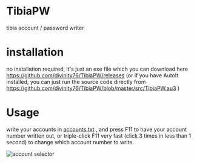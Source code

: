 # TibiaPW
tibia account / password writer

# installation
no installation required, it's just an exe file which you can download here https://github.com/divinity76/TibiaPW/releases
 (or if you have AutoIt installed, you can just run the source code directly from https://github.com/divinity76/TibiaPW/blob/master/src/TibiaPW.au3 )

# Usage
write your accounts in [accounts.txt](https://github.com/divinity76/TibiaPW/blob/master/src/accounts.txt) , 
and press F11 to have your account number written out, or triple-click F11 very fast (click 3 times in less than 1 second) to change which account number to write.

![account selector](https://i.imgur.com/CPoeGyg.png)
